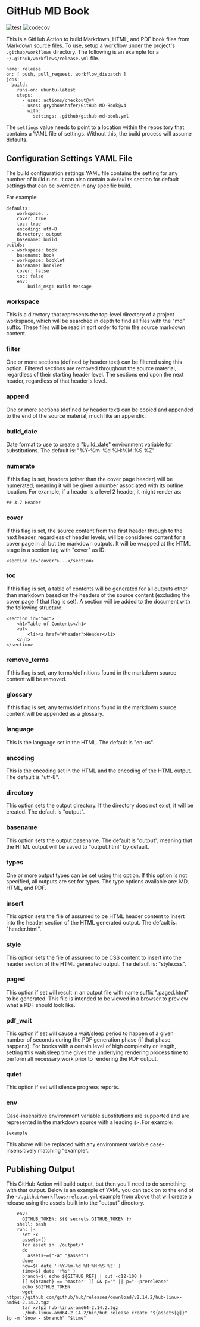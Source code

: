 # GitHub MD Book

[![test](https://github.com/gryphonshafer/GitHub-MD-Book/workflows/test/badge.svg)](https://github.com/gryphonshafer/GitHub-MD-Book/actions?query=workflow%3Atest)
[![codecov](https://codecov.io/gh/gryphonshafer/GitHub-MD-Book/graph/badge.svg)](https://codecov.io/gh/gryphonshafer/GitHub-MD-Book)

This is a GitHub Action to build Markdown, HTML, and PDF book files from
Markdown source files. To use, setup a workflow under the project's
`.github/workflows` directory. The following is an example for a
`~/.github/workflows/release.yml` file.

    name: release
    on: [ push, pull_request, workflow_dispatch ]
    jobs:
      build:
        runs-on: ubuntu-latest
        steps:
          - uses: actions/checkout@v4
          - uses: gryphonshafer/GitHub-MD-Book@v4
            with:
              settings: .github/github-md-book.yml

The `settings` value needs to point to a location within the repository that
contains a YAML file of settings. Without this, the build process will assume
defaults.

## Configuration Settings YAML File

The build configuration settings YAML file contains the setting for any number
of build runs. It can also contain a `defaults` section for default settings
that can be overriden in any specific build.

For example:

    defaults:
        workspace: .
        cover: true
        toc: true
        encoding: utf-8
        directory: output
        basename: build
    builds:
      - workspace: book
        basename: book
      - workspace: booklet
        basename: booklet
        cover: false
        toc: false
        env:
            build_msg: Build Message

### workspace

This is a directory that represents the top-level directory of a project
workspace, which will be searched in depth to find all files with the "md"
suffix. These files will be read in sort order to form the source markdown
content.

### filter

One or more sections (defined by header text) can be filtered using this option.
Filtered sections are removed throughout the source material, regardless of
their starting header level. The sections end upon the next header, regardless
of that header's level.

### append

One or more sections (defined by header text) can be copied and appended to the
end of the source material, much like an appendix.

### build_date

Date format to use to create a "build_date" environment variable for
substitutions. The default is: "%Y-%m-%d %H:%M:%S %Z"

### numerate

If this flag is set, headers (other than the cover page header) will be
numerated; meaning it will be given a number associated with its outline
location. For example, if a header is a level 2 header, it might render as:

    ## 3.7 Header

### cover

If this flag is set, the source content from the first header through to the
next header, regardless of header levels, will be considered content for a cover
page in all but the markdown outputs. It will be wrapped at the HTML stage in
a section tag with "cover" as ID:

    <section id="cover">...</section>

### toc

If this flag is set, a table of contents will be generated for all outputs other
than markdown based on the headers of the source content (excluding the cover
page if that flag is set). A section will be added to the document with the
following structure:

    <section id="toc">
        <h1>Table of Contents</h1>
        <ul>
            <li><a href="#header">Header</li>
        </ul>
    </section>

### remove_terms

If this flag is set, any terms/definitions found in the markdown source content
will be removed.

### glossary

If this flag is set, any terms/definitions found in the markdown source content
will be appended as a glossary.

### language

This is the language set in the HTML. The default is "en-us".

### encoding

This is the encoding set in the HTML and the encoding of the HTML output. The
default is "utf-8".

### directory

This option sets the output directory. If the directory does not exist, it will
be created. The default is "output".

### basename

This option sets the output basename. The default is "output", meaning that the
HTML output will be saved to "output.html" by default.

### types

One or more output types can be set using this option. If this option is not
specified, all outputs are set for types. The type options available are:
MD, HTML, and PDF.

### insert

This option sets the file of assumed to be HTML header content to insert into
the header section of the HTML generated output. The default is: "header.html".

### style

This option sets the file of assumed to be CSS content to insert into the
header section of the HTML generated output. The default is: "style.css".

### paged

This option if set will result in an output file with name suffix ".paged.html"
to be generated. This file is intended to be viewed in a browser to preview
what a PDF should look like.

### pdf_wait

This option if set will cause a wait/sleep period to happen of a given number
of seconds during the PDF generation phase (if that phase happens). For books
with a certain level of high complexity or length, setting this wait/sleep time
gives the underlying rendering process time to perform all necessary work prior
to rendering the PDF output.

### quiet

This option if set will silence progress reports.

### env

Case-insensitive environment variable substitutions are supported and are
represented in the markdown source with a leading `$>.`For example:

    $example

This above will be replaced with any environment variable case-insensitively
matching "example".

## Publishing Output

This GitHub Action will build output, but then you'll need to do something with
that output. Below is an example of YAML you can tack on to the end of the
`~/.github/workflows/release.yml` example from above that will create a release
using the assets built into the "output" directory.

      - env:
          GITHUB_TOKEN: ${{ secrets.GITHUB_TOKEN }}
        shell: bash
        run: |-
          set -x
          assets=()
          for asset in ./output/*
          do
            assets+=("-a" "$asset")
          done
          now=$( date '+%Y-%m-%d %H:%M:%S %Z' )
          time=$( date '+%s' )
          branch=$( echo ${GITHUB_REF} | cut -c12-100 )
          [[ ${branch} == 'master' ]] && p="" || p="--prerelease"
          echo $GITHUB_TOKEN
          wget https://github.com/github/hub/releases/download/v2.14.2/hub-linux-amd64-2.14.2.tgz
          tar xvfpz hub-linux-amd64-2.14.2.tgz
          ./hub-linux-amd64-2.14.2/bin/hub release create "${assets[@]}" $p -m "$now - $branch" "$time"
